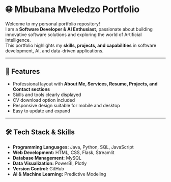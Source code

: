 # 🌐 Mbubana Mveledzo Portfolio


Welcome to my personal portfolio repository!  
I am a **Software Developer & AI Enthusiast**, passionate about building innovative software solutions and exploring the world of Artificial Intelligence.  
This portfolio highlights my **skills, projects, and capabilities** in software development, AI, and data-driven applications.

---

## 🚀 Features
- Professional layout with **About Me, Services, Resume, Projects, and Contact sections**  
- Skills and tools clearly displayed  
- CV download option included  
- Responsive design suitable for mobile and desktop  
- Easy to update and expand  

---

## 🛠️ Tech Stack & Skills
- **Programming Languages:** Java, Python, SQL, JavaScript  
- **Web Development:** HTML, CSS, Flask, Streamlit  
- **Database Management:** MySQL  
- **Data Visualization:** PowerBI, Plotly  
- **Version Control:** GitHub  
- **AI & Machine Learning:** Predictive Modeling  

